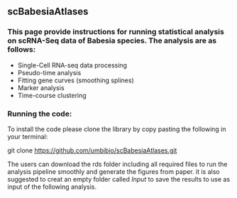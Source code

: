 
## scBabesiaAtlases 

### This page provide instructions for running statistical analysis on scRNA-Seq data of Babesia species. The analysis are as follows:

* Single-Cell RNA-seq data processing
* Pseudo-time analysis
* Fitting gene curves (smoothing splines)
* Marker analysis
* Time-course clustering

### Running the code:
To install the code please clone the library by copy pasting the following in your terminal:

git clone https://github.com/umbibio/scBabesiaAtlases.git

The users can download the rds folder including all required files to run the analysis pipeline smoothly and generate the figures from paper. it is also suggested to creat an empty folder called <em> Input</em> to save the results to use as input of the following analysis.
